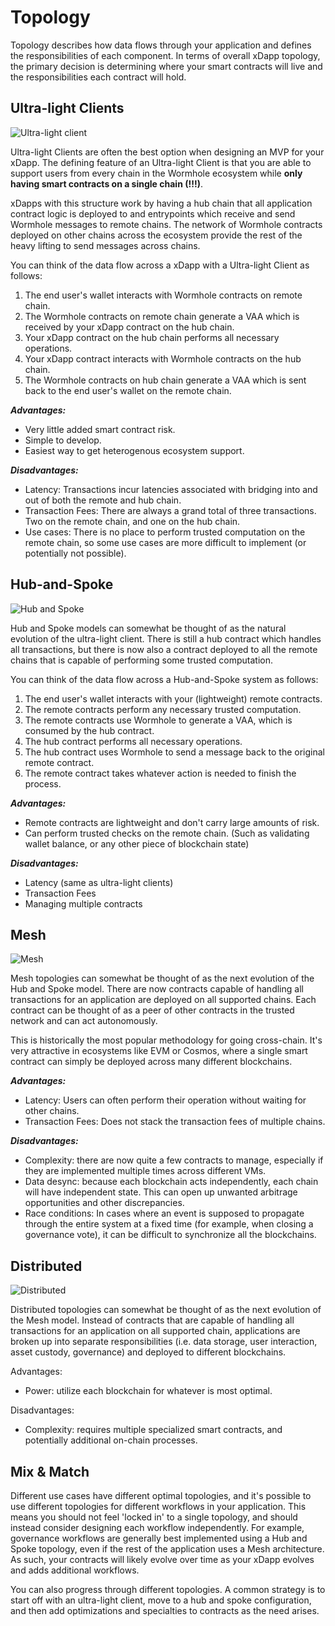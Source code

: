 # Topology

Topology describes how data flows through your application and defines the responsibilities of each component. In terms of overall xDapp topology, the primary decision is determining where your smart contracts will live and the responsibilities each contract will hold.

## Ultra-light Clients

![Ultra-light client](../../diagrams/images/ultralight_2.png "Ultra Light Clients")

Ultra-light Clients are often the best option when designing an MVP for your xDapp. The defining feature of an Ultra-light Client is that you are able to support users from every chain in the Wormhole ecosystem while **only having smart contracts on a single chain (!!!)**.

xDapps with this structure work by having a hub chain that all application contract logic is deployed to and entrypoints which receive and send Wormhole messages to remote chains. The network of Wormhole contracts deployed on other chains across the ecosystem provide the rest of the heavy lifting to send messages across chains.

You can think of the data flow across a xDapp with a Ultra-light Client as follows:

1. The end user's wallet interacts with Wormhole contracts on remote chain.
2. The Wormhole contracts on remote chain generate a VAA which is received by your xDapp contract on the hub chain.
3. Your xDapp contract on the hub chain performs all necessary operations.
4. Your xDapp contract interacts with Wormhole contracts on the hub chain.
5. The Wormhole contracts on hub chain generate a VAA which is sent back to the end user's wallet on the remote chain.

**_Advantages:_**

- Very little added smart contract risk.
- Simple to develop.
- Easiest way to get heterogenous ecosystem support.

**_Disadvantages:_**

- Latency: Transactions incur latencies associated with bridging into and out of both the remote and hub chain.
- Transaction Fees: There are always a grand total of three transactions. Two on the remote chain, and one on the hub chain.
- Use cases: There is no place to perform trusted computation on the remote chain, so some use cases are more difficult to implement (or potentially not possible).

## Hub-and-Spoke

![Hub and Spoke](../../diagrams/images/hub_and_spoke.PNG "Hub and Spoke")

Hub and Spoke models can somewhat be thought of as the natural evolution of the ultra-light client. There is still a hub contract which handles all transactions, but there is now also a contract deployed to all the remote chains that is capable of performing some trusted computation.

You can think of the data flow across a Hub-and-Spoke system as follows:

1. The end user's wallet interacts with your (lightweight) remote contracts.
2. The remote contracts perform any necessary trusted computation.
3. The remote contracts use Wormhole to generate a VAA, which is consumed by the hub contract.
4. The hub contract performs all necessary operations.
5. The hub contract uses Wormhole to send a message back to the original remote contract.
6. The remote contract takes whatever action is needed to finish the process.

**_Advantages:_**

- Remote contracts are lightweight and don't carry large amounts of risk.
- Can perform trusted checks on the remote chain. (Such as validating wallet balance, or any other piece of blockchain state)

**_Disadvantages:_**

- Latency (same as ultra-light clients)
- Transaction Fees
- Managing multiple contracts

## Mesh

![Mesh](../../diagrams/images/mesh.PNG "Mesh")

Mesh topologies can somewhat be thought of as the next evolution of the Hub and Spoke model. There are now contracts capable of handling all transactions for an application are deployed on all supported chains. Each contract can be thought of as a peer of other contracts in the trusted network and can act autonomously.

This is historically the most popular methodology for going cross-chain. It's very attractive in ecosystems like EVM or Cosmos, where a single smart contract can simply be deployed across many different blockchains.

**_Advantages:_**

- Latency: Users can often perform their operation without waiting for other chains.
- Transaction Fees: Does not stack the transaction fees of multiple chains.

**_Disadvantages:_**

- Complexity: there are now quite a few contracts to manage, especially if they are implemented multiple times across different VMs.
- Data desync: because each blockchain acts independently, each chain will have independent state. This can open up unwanted arbitrage opportunities and other discrepancies.
- Race conditions: In cases where an event is supposed to propagate through the entire system at a fixed time (for example, when closing a governance vote), it can be difficult to synchronize all the blockchains.

## Distributed

![Distributed](../../diagrams/images/distributed.PNG "Distributed")

Distributed topologies can somewhat be thought of as the next evolution of the Mesh model. Instead of contracts that are capable of handling all transactions for an application on all supported chain, applications are broken up into separate responsibilities (i.e. data storage, user interaction, asset custody, governance) and deployed to different blockchains.

Advantages:

- Power: utilize each blockchain for whatever is most optimal.

Disadvantages:

- Complexity: requires multiple specialized smart contracts, and potentially additional on-chain processes.

## Mix & Match

Different use cases have different optimal topologies, and it's possible to use different topologies for different workflows in your application. This means you should not feel 'locked in' to a single topology, and should instead consider designing each workflow independently. For example, governance workflows are generally best implemented using a Hub and Spoke topology, even if the rest of the application uses a Mesh architecture. As such, your contracts will likely evolve over time as your xDapp evolves and adds additional workflows.

You can also progress through different topologies. A common strategy is to start off with an ultra-light client, move to a hub and spoke configuration, and then add optimizations and specialties to contracts as the need arises.
